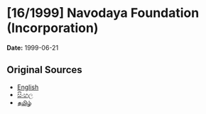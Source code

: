 # [16/1999] Navodaya Foundation (Incorporation)

**Date:** 1999-06-21

## Original Sources

- [English](https://documents.gov.lk/view/acts/1999/6/16-1999_E.pdf)
- [සිංහල](https://documents.gov.lk/view/acts/1999/6/16-1999_S.pdf)
- [தமிழ்](https://documents.gov.lk/view/acts/1999/6/16-1999_T.pdf)
